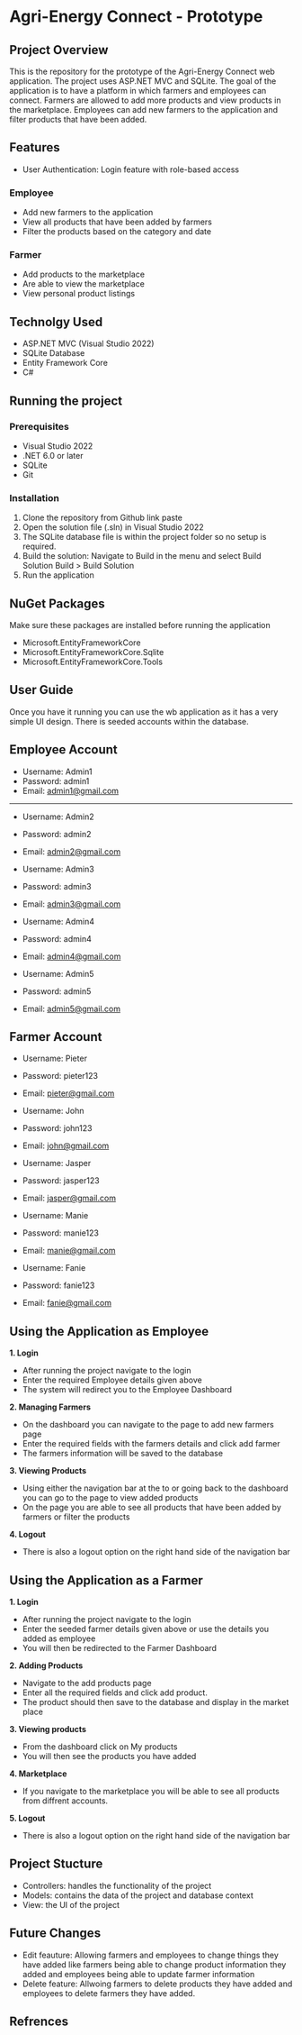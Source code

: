 # Agri-Energy Connect - Prototype

## Project Overview
This is the repository for the prototype of the Agri-Energy Connect web application. The project uses ASP.NET MVC and SQLite. The goal of the application is to have a platform in which farmers and employees can connect. Farmers are allowed to add more products and view products in the marketplace. Employees can add new farmers to the application and filter products that have been added.

## Features
- User Authentication: Login feature with role-based access
### Employee
- Add new farmers to the application
- View all products that have been added by farmers
- Filter the products based on the category and date
### Farmer
- Add products to the marketplace
- Are able to view the marketplace
- View personal product listings
  
## Technolgy Used
- ASP.NET MVC (Visual Studio 2022)
- SQLite Database
- Entity Framework Core
- C#

## Running the project
### Prerequisites
- Visual Studio 2022
- .NET 6.0 or later
- SQLite
- Git

### Installation
1. Clone the repository from Github
   link paste
2. Open the solution file (.sln) in Visual Studio 2022
3. The SQLite database file is within the project folder so no setup is required.
4. Build the solution: Navigate to Build in the menu and select Build Solution
   Build > Build Solution
5. Run the application

## NuGet Packages
Make sure these packages are installed before running the application
- Microsoft.EntityFrameworkCore
- Microsoft.EntityFrameworkCore.Sqlite
- Microsoft.EntityFrameworkCore.Tools

## User Guide
Once you have it running you can use the wb application as it has a very simple UI design. There is seeded accounts within the database.
## Employee Account
- Username: Admin1
- Password: admin1
- Email: admin1@gmail.com
---------------------------------------------------------------------------
- Username: Admin2
- Password: admin2
- Email: admin2@gmail.com

- Username: Admin3
- Password: admin3
- Email: admin3@gmail.com

- Username: Admin4
- Password: admin4
- Email: admin4@gmail.com

- Username: Admin5
- Password: admin5
- Email: admin5@gmail.com

## Farmer Account
- Username: Pieter
- Password: pieter123
- Email: pieter@gmail.com

- Username: John
- Password: john123
- Email: john@gmail.com

- Username: Jasper
- Password: jasper123
- Email: jasper@gmail.com

- Username: Manie
- Password: manie123
- Email: manie@gmail.com

- Username: Fanie
- Password: fanie123
- Email: fanie@gmail.com

## Using the Application as Employee
**1. Login**
   - After running the project navigate to the login
   - Enter the required Employee details given above
   - The system will redirect you to the Employee Dashboard
   
**2. Managing Farmers**
   - On the dashboard you can navigate to the page to add new farmers page
   - Enter the required fields with the farmers details and click add farmer
   - The farmers information will be saved to the database
   
**3. Viewing Products**
   - Using either the navigation bar at the to or going back to the dashboard you can go to the page to view added products
   - On the page you are able to see all products that have been added by farmers or filter the products
   
**4. Logout**
   - There is also a logout option on the right hand side of the navigation bar
     
## Using the Application as a Farmer
**1. Login**
   - After running the project navigate to the login
   - Enter the seeded farmer details given above or use the details you added as employee
   - You will then be redirected to the Farmer Dashboard
   
**2. Adding Products**
   - Navigate to the add products page
   - Enter all the required fields and click add product.
   - The product should then save to the database and display in the market place
   
**3. Viewing products**
   - From the dashboard click on My products
   - You will then see the products you have added
   
**4. Marketplace**
   - If you navigate to the marketplace you will be able to see all products from diffrent accounts.
   
**5. Logout**
   - There is also a logout option on the right hand side of the navigation bar

## Project Stucture
- Controllers: handles the functionality of the project
- Models: contains the data of the project and database context
- View: the UI of the project

## Future Changes
- Edit feauture: Allowing farmers and employees to change things they have added like farmers being able to change product information they added and employees being able to update farmer information
- Delete feature: Allwoing farmers to delete products they have added and employees to delete farmers they have added.

## Refrences

